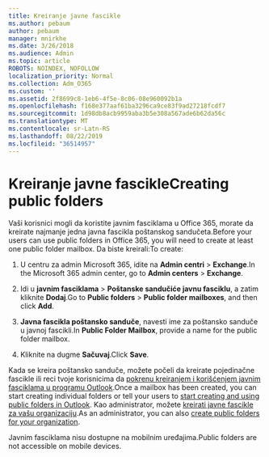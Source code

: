 ```yaml
---
title: Kreiranje javne fascikle
ms.author: pebaum
author: pebaum
manager: mnirkhe
ms.date: 3/26/2018
ms.audience: Admin
ms.topic: article
ROBOTS: NOINDEX, NOFOLLOW
localization_priority: Normal
ms.collection: Adm_O365
ms.custom: ''
ms.assetid: 2f8699c8-1eb6-4f5e-8c06-08e960092b1a
ms.openlocfilehash: f168e377aaf61ba3296ca9ce83f9ad27218fcdf7
ms.sourcegitcommit: 1d98db8acb9959aba3b5e308a567ade6b62da56c
ms.translationtype: MT
ms.contentlocale: sr-Latn-RS
ms.lasthandoff: 08/22/2019
ms.locfileid: "36514957"
---
```

# <a name="creating-public-folders"></a><span data-ttu-id="ecb17-102">Kreiranje javne fascikle</span><span class="sxs-lookup"><span data-stu-id="ecb17-102">Creating public folders</span></span>

<span data-ttu-id="ecb17-103">Vaši korisnici mogli da koristite javnim fasciklama u Office 365, morate da kreirate najmanje jedna javna fascikla poštanskog sandučeta.</span><span class="sxs-lookup"><span data-stu-id="ecb17-103">Before your users can use public folders in Office 365, you will need to create at least one public folder mailbox.</span></span> <span data-ttu-id="ecb17-104">Da biste kreirali:</span><span class="sxs-lookup"><span data-stu-id="ecb17-104">To create:</span></span>
  
1. <span data-ttu-id="ecb17-105">U centru za admin Microsoft 365, idite na **Admin centri** \> **Exchange**.</span><span class="sxs-lookup"><span data-stu-id="ecb17-105">In the Microsoft 365 admin center, go to **Admin centers** \> **Exchange**.</span></span>
    
2. <span data-ttu-id="ecb17-106">Idi u **javnim fasciklama** \> **Poštanske sandučiće javnu fasciklu**, a zatim kliknite **Dodaj**.</span><span class="sxs-lookup"><span data-stu-id="ecb17-106">Go to **Public folders** \> **Public folder mailboxes**, and then click **Add**.</span></span>
    
3. <span data-ttu-id="ecb17-107">**Javna fascikla poštansko sanduče**, navesti ime za poštansko sanduče u javnoj fascikli.</span><span class="sxs-lookup"><span data-stu-id="ecb17-107">In **Public Folder Mailbox**, provide a name for the public folder mailbox.</span></span>
    
4. <span data-ttu-id="ecb17-108">Kliknite na dugme **Sačuvaj**.</span><span class="sxs-lookup"><span data-stu-id="ecb17-108">Click **Save**.</span></span>
    
<span data-ttu-id="ecb17-109">Kada se kreira poštansko sanduče, možete počeli da kreirate pojedinačne fascikle ili reci tvoje korisnicima da [pokrenu kreiranjem i korišćenjem javnim fasciklama u programu Outlook](https://support.office.com/article/Create-and-share-a-public-folder-in-Outlook-a2835011-d524-4a5c-a207-05c159bb2a97).</span><span class="sxs-lookup"><span data-stu-id="ecb17-109">Once a mailbox has been created, you can start creating individual folders or tell your users to [start creating and using public folders in Outlook](https://support.office.com/article/Create-and-share-a-public-folder-in-Outlook-a2835011-d524-4a5c-a207-05c159bb2a97).</span></span> <span data-ttu-id="ecb17-110">Kao administrator, možete [kreirati javne fascikle za vašu organizaciju](https://technet.microsoft.com/library/bb691104%28v=exchg.150%29.aspx).</span><span class="sxs-lookup"><span data-stu-id="ecb17-110">As an administrator, you can also [create public folders for your organization](https://technet.microsoft.com/library/bb691104%28v=exchg.150%29.aspx).</span></span>
  
<span data-ttu-id="ecb17-111">Javnim fasciklama nisu dostupne na mobilnim uređajima.</span><span class="sxs-lookup"><span data-stu-id="ecb17-111">Public folders are not accessible on mobile devices.</span></span>
  

